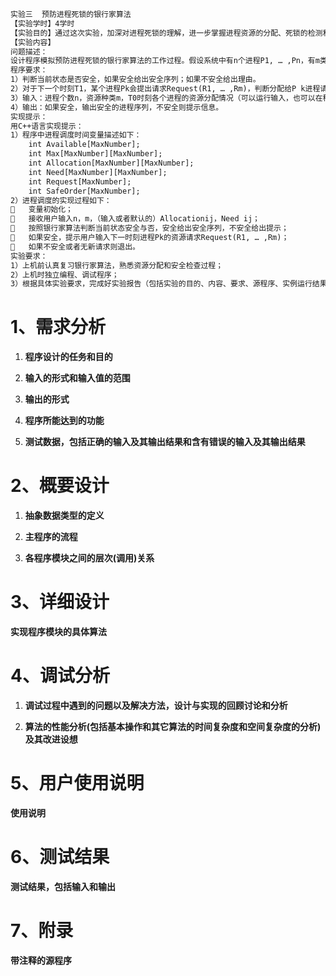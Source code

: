 ```txt
实验三  预防进程死锁的银行家算法
【实验学时】4学时
【实验目的】通过这次实验，加深对进程死锁的理解，进一步掌握进程资源的分配、死锁的检测和安全序列的生成方法。
【实验内容】
问题描述：
设计程序模拟预防进程死锁的银行家算法的工作过程。假设系统中有n个进程P1, … ,Pn，有m类可分配的资源R1, … ,Rm，在T0时刻，进程Pi分配到的j类资源为Allocationij个，它还需要j类资源Need ij个，系统目前剩余j类资源Workj个，现采用银行家算法进行进程资源分配预防死锁的发生。
程序要求：
1）判断当前状态是否安全，如果安全给出安全序列；如果不安全给出理由。
2）对于下一个时刻T1，某个进程Pk会提出请求Request(R1, … ,Rm)，判断分配给P k进程请求的资源之后系统是否安全。
3）输入：进程个数n，资源种类m，T0时刻各个进程的资源分配情况（可以运行输入，也可以在程序中设置）；
4）输出：如果安全，输出安全的进程序列，不安全则提示信息。
实现提示：
用C++语言实现提示：
1）程序中进程调度时间变量描述如下：
	int Available[MaxNumber];
	int Max[MaxNumber][MaxNumber];
	int Allocation[MaxNumber][MaxNumber];
	int Need[MaxNumber][MaxNumber];
	int Request[MaxNumber];
	int SafeOrder[MaxNumber]; 
2）进程调度的实现过程如下：
	变量初始化；
	接收用户输入n，m，（输入或者默认的）Allocationij，Need ij；
	按照银行家算法判断当前状态安全与否，安全给出安全序列，不安全给出提示；
	如果安全，提示用户输入下一时刻进程Pk的资源请求Request(R1, … ,Rm)；
	如果不安全或者无新请求则退出。
实验要求：
1）上机前认真复习银行家算法，熟悉资源分配和安全检查过程；
2）上机时独立编程、调试程序；
3）根据具体实验要求，完成好实验报告（包括实验的目的、内容、要求、源程序、实例运行结果截图、发现的问题以及解决方法）。
```

# 1、需求分析

1. **程序设计的任务和目的**

   

2. **输入的形式和输入值的范围**

   

3. **输出的形式**

   

4. **程序所能达到的功能**

   

5. **测试数据，包括正确的输入及其输出结果和含有错误的输入及其输出结果**

   

# 2、概要设计

1. **抽象数据类型的定义**

   

2. **主程序的流程**

   

3. **各程序模块之间的层次(调用)关系**

   

# 3、详细设计

**实现程序模块的具体算法**

# 4、调试分析

1. **调试过程中遇到的问题以及解决方法，设计与实现的回顾讨论和分析**

   

2. **算法的性能分析(包括基本操作和其它算法的时间复杂度和空间复杂度的分析)及其改进设想**

   

# 5、用户使用说明

**使用说明**



# 6、测试结果

**测试结果，包括输入和输出**



# 7、附录

**带注释的源程序**

